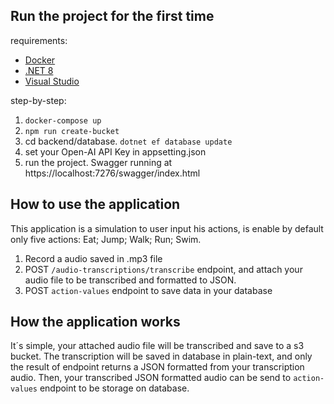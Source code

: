 ## Run the project for the first time
requirements:
- [Docker](https://www.docker.com/products/docker-desktop/)
- [.NET 8](https://dotnet.microsoft.com/pt-br/download/dotnet/8.0)
- [Visual Studio](https://visualstudio.microsoft.com/pt-br/downloads/)

step-by-step:
1. ```docker-compose up```
2. ```npm run create-bucket```
3. cd backend/database. ```dotnet ef database update```
4. set your Open-AI API Key in appsetting.json
5. run the project. Swagger running at https://localhost:7276/swagger/index.html

## How to use the application
This application is a simulation to user input his actions, is enable by default only five actions: Eat; Jump; Walk; Run; Swim.

1. Record a audio saved in .mp3 file
2. POST ```/audio-transcriptions/transcribe``` endpoint, and attach your audio file to be transcribed and formatted to JSON.
3. POST ```action-values``` endpoint to save data in your database

## How the application works
It´s simple, your attached audio file will be transcribed and save to a s3 bucket. The transcription will be saved in database in plain-text, and only the result of endpoint returns a JSON formatted from your transcription audio.
Then, your transcribed JSON formatted audio can be send to ```action-values``` endpoint to be storage on database.






